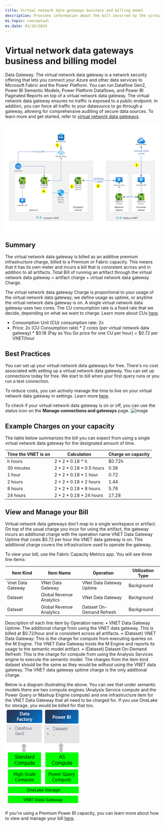 ```yaml
---
title: Virtual network data gateways business and billing model
description: Provides information about the bill incurred by the virtual network data gateways.
ms.topic: conceptual
ms.date: 01/26/2024
---
```


# Virtual network data gateways business and billing model
Data Gateway. The virtual network data gateway is a network security offering that lets you connect your Azure and other data services to Microsoft Fabric and the Power Platform. You can run Dataflow Gen2, Power BI Semantic Models, Power Platform Dataflows, and Power BI Paginated Reports on top of a virtual network data gateway. The virtual network data gateway ensures no traffic is exposed to a public endpoint. In addition, you can force all traffic to your datasource to go through a gateway, allowing for comprehensive auditing of secure data sources. To learn more and get started, refer to [virtual network data gateways](overview.md).

![VNet data gateway architecture.](media/VNet-gateway-architecture-no-swift.png)

## Summary

The virtual network data gateway is billed as an additive premium infrastructure charge, billed to a Premium or Fabric capacity. This means that it has its own meter and incurs a bill that is consistent across and in addition to all artifacts. Total Bill of running an artifact through the virtual network data gateway = artifact charge + virtual network data gateway Charge.

The virtual network data gateway Charge is proportional to your usage of the virtual network data gateway; we define usage as uptime, or anytime the virtual network data gateway is on. A single virtual network data gateway uses two cores. The CU consumption rate is a fixed rate that we decide, depending on what we want to charge. Learn more about CUs [here](/fabric/enterprise/fabric-operations).

- Consumption Unit (CU) consumption rate: 2x
- Price: 2x (CU Consumption rate) * 2 cores (per virtual network data gateway) * $0.18 (Pay as You Go price for one CU per hour) = $0.72 per VNET/hour

## Best Practices

You can set up your virtual network data gateways for free. There's no cost associated with setting up a virtual network data gateway. You can set up connections today for free. We start to bill when your first query runs or you run a test connection.

To reduce costs, you can actively manage the time to live on your virtual network data gateway in settings. Learn more [here](manage-data-gateways.md#manage-settings).

To check if your virtual network data gateway is on or off, you can use the status icon on the **Manage connections and gateways** page.
![image](https://github.com/MicrosoftDocs/data-integration-pr/assets/107279699/32a68141-f942-44bb-8fc8-238b0898c80c)

## Example Charges on your capacity
The table below summarizes the bill you can expect from using a single virtual network data gateway for the designated amount of time.

|Time the VNET is on |Calculation	|Charge on capacity |
|--------------------|------------|-------------------|
|h hours	|2 * 2 * 0.18 * h	|$0.72h |
|30 minutes	|2 * 2 * 0.18 * 0.5 hours	|0.36 |
|1 hour	|2 * 2 * 0.18 * 1 hour	|0.72 |
|2 hours	|2 * 2 * 0.18 * 2 hours	|1.44 |
|8 hours	|2 * 2 * 0.18 * 8 hours	|5.76 |
|24 hours	|2 * 2 * 0.18 * 24 hours	|17.28 |

## View and Manage your Bill
Virtual network data gateways don't map to a single workspace or artifact. On top of the usual charge you incur for using the artifact, the gateway incurs an additional charge with the operation name VNET Data Gateway Uptime that costs $0.72 per hour the VNET data gateway is on. This additional charge covers the infrastructure used to operate the gateway. 

To view your bill, use the Fabric Capacity Metrics app. You will see three line items:

|Item Kind	|Item Name	|Operation |Utilization Type |
|-----------|-----------|----------|-----------------|
|Vnet Data Gateway	|VNet Data Gateway |VNet Data Gateway Uptime  |Background |
|Dataset 	|Global Revenue Analytics	|VNet Data Gateway	|Background |
|Dataset	|Global Revenue Analytics	|Dataset On-Demand Refresh	|Background |

Description of each line item by Operation name:
•	VNET Data Gateway Uptime: The additional charge from using the VNET data gateway. This is billed at $0.72/hour and is consistent across all artifacts.
•	(Dataset) VNET Data Gateway: This is the charge for compute from executing queries on the M Engine. The VNET Data Gateway hosts the M Engine and reports its usage to the semantic model artifact.
•	(Dataset) Dataset On-Demand Refresh: This is the charge for compute from using the Analysis Services engine to execute the semantic model.
The charges from the item kind dataset should be the same as they would be without using the VNET data gateway. The VNET data gateway uptime charge is the only additional charge. 

Below is a diagram illustrating the above. You can see that under semantic models there are two compute engines (Analysis Service compute and the Power Query or Mashup Engine compute) and one infrastructure item for the VNET Data Gateway that all need to be charged for. If you use OneLake for storage, you would be billed for that too.
![Virtual network data gateway meters](media/vnet-business-model.png)

If you're using a Premium Power BI capacity, you can learn more about how to view and manage your bill [here](/power-bi/enterprise/service-admin-premium-manage#manage-capacity).
